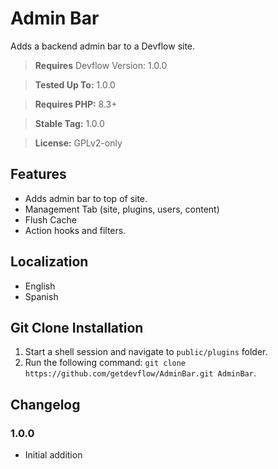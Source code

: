 
# Admin Bar
Adds a backend admin bar to a Devflow site.

> __Requires__ Devflow Version: 1.0.0

> __Tested Up To:__ 1.0.0

> __Requires PHP:__ 8.3+

> __Stable Tag:__ 1.0.0

> __License:__ GPLv2-only

## Features
- Adds admin bar to top of site.
- Management Tab (site, plugins, users, content)
- Flush Cache
- Action hooks and filters.

## Localization
* English
* Spanish

## Git Clone Installation
1. Start a shell session and navigate to ```public/plugins``` folder.
2. Run the following command: ```git clone https://github.com/getdevflow/AdminBar.git AdminBar```.

## Changelog

### 1.0.0
- Initial addition
